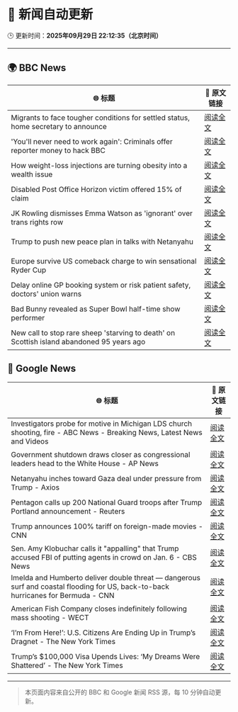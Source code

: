 # 🧠 新闻自动更新

🕒 更新时间：**2025年09月29日 22:12:35（北京时间）**

---

## 🌍 BBC News

| 🌐 标题 | 🔗 原文链接 |
|--------|-------------|
| Migrants to face tougher conditions for settled status, home secretary to announce | [阅读全文](https://www.bbc.com/news/articles/c0m4g3zvy02o?at_medium=RSS&at_campaign=rss) |
| 'You'll never need to work again': Criminals offer reporter money to hack BBC | [阅读全文](https://www.bbc.com/news/articles/c3w5n903447o?at_medium=RSS&at_campaign=rss) |
| How weight-loss injections are turning obesity into a wealth issue | [阅读全文](https://www.bbc.com/news/articles/cre5xp83394o?at_medium=RSS&at_campaign=rss) |
| Disabled Post Office Horizon victim offered 15% of claim | [阅读全文](https://www.bbc.com/news/articles/cq5jqxjqj0eo?at_medium=RSS&at_campaign=rss) |
| JK Rowling dismisses Emma Watson as 'ignorant' over trans rights row | [阅读全文](https://www.bbc.com/news/articles/cr7012ryvyyo?at_medium=RSS&at_campaign=rss) |
| Trump to push new peace plan in talks with Netanyahu | [阅读全文](https://www.bbc.com/news/articles/cvgr092lnyyo?at_medium=RSS&at_campaign=rss) |
| Europe survive US comeback charge to win sensational Ryder Cup | [阅读全文](https://www.bbc.com/sport/golf/articles/c0m4g7k4l0yo?at_medium=RSS&at_campaign=rss) |
| Delay online GP booking system or risk patient safety, doctors' union warns | [阅读全文](https://www.bbc.com/news/articles/cqje8dljz7eo?at_medium=RSS&at_campaign=rss) |
| Bad Bunny revealed as Super Bowl half-time show performer | [阅读全文](https://www.bbc.com/news/articles/c9wdqrv00k0o?at_medium=RSS&at_campaign=rss) |
| New call to stop rare sheep 'starving to death' on Scottish island abandoned 95 years ago | [阅读全文](https://www.bbc.com/news/articles/cjr5jwn71y5o?at_medium=RSS&at_campaign=rss) |

## 📰 Google News

| 🌐 标题 | 🔗 原文链接 |
|--------|-------------|
| Investigators probe for motive in Michigan LDS church shooting, fire - ABC News - Breaking News, Latest News and Videos | [阅读全文](https://news.google.com/rss/articles/CBMiowFBVV95cUxQY3RERnRDeVNzUnd2S1U3dEZ1Snh5WVo0czA3ZmF1Tk9GQk5sdVRzRTkxZWhfYjROWmgyaXY3X2FxVGZlQXV0MW5HQ3V4MW5DbnlRT1RQSDlDWjBDaUpoMDBLUDBPVXVDd3lwUEUzaFhXQlU2SU5hSFVIRlkxUm1hNUdVdzNQLW42TlY5MXkxM1hXazltTnFQQkROcks5R1hISG1N0gGoAUFVX3lxTE9famtfa3RDTWkwVnNOYXpUejUxLXd0Qm1NYnJhYWZ0UjBhdnhXaU9WY1htRWNYZlpXaFFXdnY1aFB4em9kVzFTWWFwd2Z1WHZoQkFIZjJrUFhuZWZSODJtOHVEdENGWGsyUlR6cTREc0I0WkFyR05oMFczU1dudjBaLVpfczg4T2hGVldQS0JfcXN3ZnJoUUprYlpmS1U1bW82b3BjTEJONw?oc=5) |
| Government shutdown draws closer as congressional leaders head to the White House - AP News | [阅读全文](https://news.google.com/rss/articles/CBMioAFBVV95cUxQbEwybXpmOWVBY3lFclpJSHAxU3BmTllEc2Z2aEE1S3czUkkxYmRDUGdBWmwyR192Sk8tcUlTeTZDRnptOXJVRjVOSGliWU1xanVQSlZjbEZRSWZpQzJMQ29QMFRaZUpqdm9BVl9YWGdRNXVvTV9HLTN1UjhEZ0x5bTd2MzBLel9WVzJtQ3N4cFVrVW04cmxHRHFJTDVNbG90?oc=5) |
| Netanyahu inches toward Gaza deal under pressure from Trump - Axios | [阅读全文](https://news.google.com/rss/articles/CBMihgFBVV95cUxQUnppeVpLakpmYkM3bklyeHgyRmNrcHRvYzVkdGlNVzVZR20tSVZiem12amh5RDRrNElWSWJTQ1BLWFhmRGJNVVd4QUJyRVhLanRFanRkUVhPYXBRNlRxUTlkTTdHMGFaVTI0Q3Q2MExWUUtCTU51amN3MWQ0aWw4VnB2WFlhUQ?oc=5) |
| Pentagon calls up 200 National Guard troops after Trump Portland announcement - Reuters | [阅读全文](https://news.google.com/rss/articles/CBMivwFBVV95cUxOMmY4SGpMLTlleU1hZTQwbTNEYUpNSTVJaVJNN0o0XzJldDN2eWRBbkZKRG1uYlZwazdJb0w2Skd5amJUVWh3NGJKLVNRQ0FJREo5VlhpVzgwZHlXaVRhdmlqck1pWnFpX01WOG1keEk5WUhmck5OMTY0b0xpMVE3RWg0TWs3N1p0UHJPQXE0UkZicUFtWFVoQlN5U1drQ1pCZE1ydzl6blV0WFQ5Rld1NVBJV1I0b1RtaUd6Tmxtcw?oc=5) |
| Trump announces 100% tariff on foreign-made movies - CNN | [阅读全文](https://news.google.com/rss/articles/CBMiaEFVX3lxTE80OXBEYjdPMGNLcTMxS29yaTVndUVfdElkU1RDTWVkdmMyajJ5SWZfczduT0drTllxS0hzd25Oc0k1VnJ1SFY0RlZJWDQwbVFTbk8wYXhFVkNIaVd1RUlfWFFpRHVvRk51?oc=5) |
| Sen. Amy Klobuchar calls it "appalling" that Trump accused FBI of putting agents in crowd on Jan. 6 - CBS News | [阅读全文](https://news.google.com/rss/articles/CBMihgFBVV95cUxPc0M4anp0eUxBa2dvX3ZkcVY3MUZKT0c5QV9heWh6bmd0d1dKaU9qQzl3cHVqQjRuQm1vUDBnU2t6cGpVU09yWmJNcC11dnlaaFhBWl96c1lEOHd2bzhOSHBrOHFLU3MxdEdWY1JIQWdPcWhKMlF3Y1F1UlJ6REVEcVlha09CUdIBiwFBVV95cUxPOHNfRXJxWUtxSjZYUE4xVi10S0ZSRWxpcE1sUzg4aklPaFNad3owS1p5TkhfeFhocEFQa3RzMVRLS1ZWaDNkUGtFV0Z3NVZLWDdDX1FudEpBdkVmcmRBa2gyNzZ3ekRjS1R0ckJva0Y2OHp4d0RmMlBWTjN5bmhPYTFZSl9qakhhQ3FB?oc=5) |
| Imelda and Humberto deliver double threat — dangerous surf and coastal flooding for US, back-to-back hurricanes for Bermuda - CNN | [阅读全文](https://news.google.com/rss/articles/CBMilgFBVV95cUxQanpNOWNLTEcxdzJKMzJrN3NHNm1wY1M2M2RvTGdkZEpZRUxRUzJfTkVTQWxfUkZhR3VKNkRSY2lxeGlTZ2hUM0xRdXF4ZlYyaXJqVVhCM1QwQjYtWEc1RnNHMDFWd25zcl85SXJtM0IxcnBWeW4zenBTa29ielh1Nm9SX3JBQTJOZXFRNzBncnc2VTE4THc?oc=5) |
| American Fish Company closes indefinitely following mass shooting - WECT | [阅读全文](https://news.google.com/rss/articles/CBMinwFBVV95cUxQSFV1c3NrS2lZc1RlSDk4RlVvd3ZVNzV6M1c3U0Qya09JMjBpX0NTZ1IzOU1JY2NuMkE1Q005RjhzUUUyWm5fUkN6QUY3aUVYSFo2ZmVOeG1xN1VJWGFSR3plbXUyd3Y1SmdybjhKNkJJM0E0N1Y4TGpNbVRzaHEzaWc5R0FqbHFOWTd3R2lHQ0pmdVRZY0ltY2tfWTJXM2fSAbMBQVVfeXFMTkRzdXl4U2p3MUpKY01tcHJtUWdUclJFRnpRR0pnSHMwbWV2NlYxZE5rRmVyQ2ZUVjRSTklmVVhxUlJHa3JVN0VlUnRhX1k0MlFCZnFSbU5iUFY4elc5cjhYVVlnOUVQMUY1N2tmX2JFMXNGbTJfekcya1NUQ3dSRm9mLXBvaGRpdVZwZjU1ZTBWdTFpNk5IUVN6Z2I3TWM4eUNtRWNRWHZ4cGhMbkNvQWNXcEk?oc=5) |
| ‘I’m From Here!’: U.S. Citizens Are Ending Up in Trump’s Dragnet - The New York Times | [阅读全文](https://news.google.com/rss/articles/CBMihgFBVV95cUxPLXZha2xPYXZLc0N2Mi1vLXpzUU10X2Uyb3pESkZ1QlBxalprOFJvcE11MjlUVmM3UjBITGFaR1UwRWJ6dDd0S2lmZmQzM1ZSbEFibVBVV1R3TWNmV3k0RzlZdHkzZENUS0VlOGotcnlMXzR4Q1BqR1RiNzhwc09xZjQ1cS00Zw?oc=5) |
| Trump’s $100,000 Visa Upends Lives: ‘My Dreams Were Shattered’ - The New York Times | [阅读全文](https://news.google.com/rss/articles/CBMieEFVX3lxTFBHcnEzSmU0UmY3Q1Bkb0lWY1ZjelJibklGTjNUODQ1QldiQVNCX1YzdmtIeERNMjAtdUtSdTVjRVRMOFdHb3pvaHd1Wk9xODg4Y3FIM21qZjIySW1ZNWRHU3JFSW9xLUJ5UGpFWXFKSlNPZ245WGEzVA?oc=5) |

---
> 本页面内容来自公开的 BBC 和 Google 新闻 RSS 源，每 10 分钟自动更新。